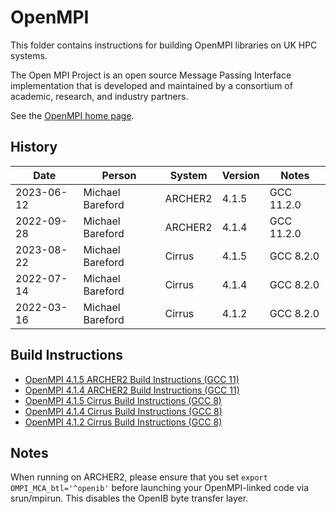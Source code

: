 OpenMPI
=======

This folder contains instructions for building OpenMPI libraries on UK HPC systems.

The Open MPI Project is an open source Message Passing Interface implementation that is
developed and maintained by a consortium of academic, research, and industry partners.

See the [OpenMPI home page](https://www.open-mpi.org/).

History
-------

 Date | Person | System | Version | Notes
 ---- | ------ | ------ | ------- | -----
 2023-06-12 | Michael Bareford | ARCHER2 | 4.1.5 | GCC 11.2.0
 2022-09-28 | Michael Bareford | ARCHER2 | 4.1.4 | GCC 11.2.0
 2023-08-22 | Michael Bareford | Cirrus | 4.1.5 | GCC 8.2.0
 2022-07-14 | Michael Bareford | Cirrus | 4.1.4 | GCC 8.2.0
 2022-03-16 | Michael Bareford | Cirrus | 4.1.2 | GCC 8.2.0

Build Instructions
------------------

* [OpenMPI 4.1.5 ARCHER2 Build Instructions (GCC 11)](build_openmpi_4.1.5_archer2_gcc11.md)
* [OpenMPI 4.1.4 ARCHER2 Build Instructions (GCC 11)](build_openmpi_4.1.4_archer2_gcc11.md)
* [OpenMPI 4.1.5 Cirrus Build Instructions (GCC 8)](build_openmpi_4.1.5_cirrus_gcc8.md)
* [OpenMPI 4.1.4 Cirrus Build Instructions (GCC 8)](build_openmpi_4.1.4_cirrus_gcc8.md)
* [OpenMPI 4.1.2 Cirrus Build Instructions (GCC 8)](build_openmpi_4.1.2_cirrus_gcc8.md)

Notes
-----

When running on ARCHER2, please ensure that you set `export OMPI_MCA_btl='^openib'` before launching
your OpenMPI-linked code via srun/mpirun. This disables the OpenIB byte transfer layer.
